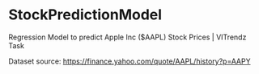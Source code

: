 # StockPredictionModel
Regression Model to predict Apple Inc ($AAPL) Stock Prices | VITrendz Task

Dataset source: https://finance.yahoo.com/quote/AAPL/history?p=AAPY
